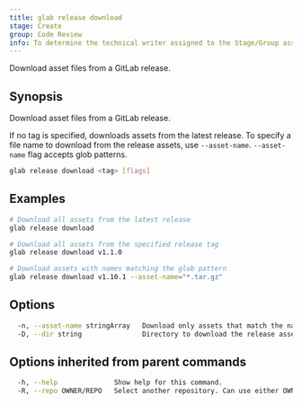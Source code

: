 ```yaml
---
title: glab release download
stage: Create
group: Code Review
info: To determine the technical writer assigned to the Stage/Group associated with this page, see https://about.gitlab.com/handbook/product/ux/technical-writing/#assignments
---
```


<!--
This documentation is auto generated by a script.
Please do not edit this file directly. Run `make gen-docs` instead.
-->

Download asset files from a GitLab release.

## Synopsis

Download asset files from a GitLab release.

If no tag is specified, downloads assets from the latest release.
To specify a file name to download from the release assets, use `--asset-name`.
`--asset-name` flag accepts glob patterns.

```bash title="terminal"
glab release download <tag> [flags]
```

## Examples

```bash title="terminal"
# Download all assets from the latest release
glab release download

# Download all assets from the specified release tag
glab release download v1.1.0

# Download assets with names matching the glob pattern
glab release download v1.10.1 --asset-name="*.tar.gz"
```

## Options

```bash title="terminal"
  -n, --asset-name stringArray   Download only assets that match the name or a glob pattern.
  -D, --dir string               Directory to download the release assets to. (default ".")
```

## Options inherited from parent commands

```bash title="terminal"
  -h, --help              Show help for this command.
  -R, --repo OWNER/REPO   Select another repository. Can use either OWNER/REPO or `GROUP/NAMESPACE/REPO` format. Also accepts full URL or Git URL.
```
